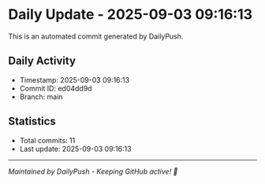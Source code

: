 # Daily Update - 2025-09-03 09:16:13

This is an automated commit generated by DailyPush.

## Daily Activity
- Timestamp: 2025-09-03 09:16:13
- Commit ID: ed04dd9d
- Branch: main

## Statistics
- Total commits: 11
- Last update: 2025-09-03 09:16:13

---
*Maintained by DailyPush - Keeping GitHub active! 🚀*
